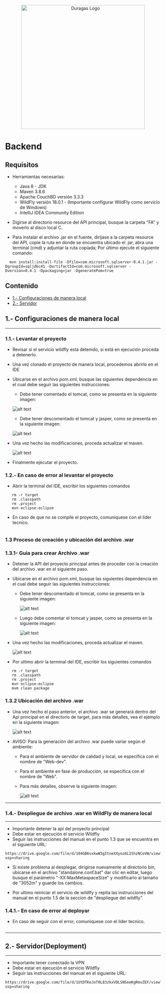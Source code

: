  <p align="center"><a href="#" target="_blank"><img src="https://duragaspromo.com/img/logo.png" width="400" alt="Duragas Logo"></a></p>

# Backend

##  Requisitos
  - Herramientas necesarias:
    * Java 8 - JDK
    * Maven 3.8.6
    * Apache CouchBD versión 3.3.3
    * WildFly versión 18.0.1 - (Importante configurar WildFly como servicio de Windows)
    * IntelliJ IDEA Community Edition
  
  - Digirse al directorio resource del API principal, busque la carpeta 
  "FA" y moverlo al disco local C.

  - Para instalar el archivo .jar en el fuente, diríjase a la carpeta resource del API, copie la ruta  en donde se encuentra ubicado el .jar, abra una terminal (cmd) y adjuntar la ruta copiada; Por último ejecute el siguiente comando:

  ```
    mvn install:install-file -Dfile=com.microsoft.sqlserver-0.4.1.jar -DgroupId=sqljdbc41 -DartifactId=com.microsoft.sqlserver -Dversion=0.4.1 -Dpackaging=jar -DgeneratePom=true
  ```


## Contenido

- [1.- Configuraciones de manera local](#1--configuraciones-de-manera-local)
- [2.- Servidor](#2--servidordeployment)

## 1.- Configuraciones de manera local

---

### 1.1.- Levantar el proyecto

- Revisar si el servicio wildfly está detenido, si está en ejecución proceda a detenerlo.
- Una vez clonado el proyecto de manera local, procedemos abrirlo en el IDE
- Ubicarse en el archivo pom.xml, busque las siguientes dependencia en el cual debe seguir las siguientes instrucciones:

  - Debe tener comentado el tomcat, como se presenta en la siguiente imagen:

  ![alt text](./src/img/tomcat.png)

  - Debe tener descomentado el tomcat y jasper, como se presenta en la siguiente imagen:

  ![alt text](./src/img/tomcat_jasper.png)

- Una vez hecho las modificaciones, proceda actualizar el maven.

  ![alt text](./src/img/maven.png)

- Finalmente ejecutar el proyecto.

### 1.2.- En caso de error al levantar el proyecto

- Abrir la terminal del IDE, escribir los siguientes comandos

```
   rm -r target
   rm .classpath
   rm .project
   mvn eclipse:eclipse

```

- En caso de que no se compile el proyecto, comuniquese con el lider tecnico.

```

```

### 1.3 Proceso de creación y ubicación del archivo .war

### 1.3.1- Guia para crear Archivo .war

- Detener la API del proyecto principal antes de proceder con la creación del archivo .war en el siguiente paso.

- Ubicarse en el archivo pom.xml, busque las siguientes dependencia en el cual debe seguir las siguientes instrucciones:

  - Debe tener descomentado el tomcat, como se presenta en la siguiente imagen:

    ![alt text](./src/img/pom.png)

  - Luego debe comentar el tomcat y jasper, como se presenta en la siguiente imagen:

    ![alt text](./src/img/pom.xml.png)

- Una vez hecho las modificaciones, proceda actualizar el maven.

  ![alt text](./src/img/maven.png)

- Por ultimo abrir la terminal del IDE, escribir los siguientes comandos

```
   rm -r target
   rm .classpath
   rm .project
   mvn eclipse:eclipse
   mvm clean package
```

### 1.3.2 Ubicación del archivo .war

- Una vez hecho el paso anterior, el archivo .war se generará dentro del Api principal en el directorio de target, para más detalles, vea el ejemplo en la siguiente imagen:

  ![alt text](./src/img/UrlWar.png)

<!-- - Después de localizar el archivo .war, continúe con el siguiente proceso. -->

- AVISO: Para la generación del archivo .war puede variar según el ambiente:

  * Para el ambiente de servidor de calidad y local, se especifica con el nombre de "Web-dev".

  * Para el ambiente en fase de producción, se especifica con el nombre de "Web".

  - Para más detalles, observe la siguiente imagen:
  
    ![alt text](./src/img/jar.png)
---

### 1.4.- Despliegue de archivo .war en WildFly de manera local

---

- Importante detener la api del proyecto principal
- Debe estar en ejecución el servicio Wildfly
- Seguir las instrucciones del manual en el punto 1.3 que se encuentra en el siguiente URL:

```
https://drive.google.com/file/d/104GB6vxkwW3gItneXXyoz6LIShzNCoVW/view?usp=sharing
```

- Si existe problema al desplegar, dirigirse nuevamente al directorio bin, ubicarse en el archivo "standalone.conf.bat" dar clic en editar, luego busque el parámetro "-XX:MaxMetaspaceSize" y modificarlo al tamaño de "3052m" y guarde los cambios.

- Por ultimo reiniciar el servicio de wildlfy y repita las instrucciones del manual en el punto 1.5 de la seccion de "despliegue del wildfly".

### 1.4.1.- En caso de error al deployar

- En caso de seguir con el error, comuniquese con el lider tecnico.

```

```

---

## 2.- Servidor(Deployment)

---

- Importante tener conectado la VPN
- Debe estar en ejecución el servicio Wildfly
- Seguir las instrucciones del manual en el siguiente URL:

```
https://drive.google.com/file/d/1UtDTKeJoT0L83zkxVDLSNSeeKgRmvZEF/view?usp=sharing
```
